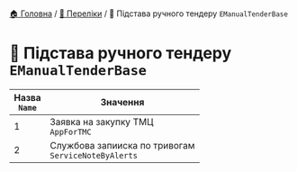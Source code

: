 ﻿[🏠 Головна](../README.MD) / [🎲 Переліки](./README.MD) / 🎲 Підстава ручного тендеру `EManualTenderBase`

# 🎲 Підстава ручного тендеру `EManualTenderBase`

| Назва </br> `Name` | Значення |
| --- | --- |
| 1 | Заявка на закупку ТМЦ </br> `AppForTMC` |
| 2 | Службова запииска по тривогам </br> `ServiceNoteByAlerts` |